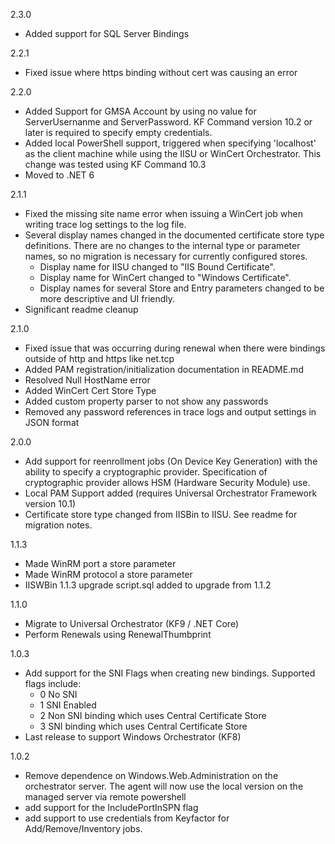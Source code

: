 2.3.0
* Added support for SQL Server Bindings

2.2.1
* Fixed issue where https binding without cert was causing an error
  
2.2.0
* Added Support for GMSA Account by using no value for ServerUsernanme and ServerPassword. KF Command version 10.2 or later is required to specify empty credentials. 
* Added local PowerShell support, triggered when specifying 'localhost' as the client machine while using the IISU or WinCert Orchestrator.  This change was tested using KF Command 10.3
* Moved to .NET 6

2.1.1
* Fixed the missing site name error when issuing a WinCert job when writing trace log settings to the log file.
* Several display names changed in the documented certificate store type definitions. There are no changes to the internal type or parameter names, so no migration is necessary for currently configured stores.
	* Display name for IISU changed to "IIS Bound Certificate".
	* Display name for WinCert changed to "Windows Certificate".
	* Display names for several Store and Entry parameters changed to be more descriptive and UI friendly.
* Significant readme cleanup

2.1.0
* Fixed issue that was occurring during renewal when there were bindings outside of http and https like net.tcp
* Added PAM registration/initialization documentation in README.md
* Resolved Null HostName error 
* Added WinCert Cert Store Type
* Added custom property parser to not show any passwords
* Removed any password references in trace logs and output settings in JSON format

2.0.0
* Add support for reenrollment jobs (On Device Key Generation) with the ability to specify a cryptographic provider. Specification of cryptographic provider allows HSM (Hardware Security Module) use.
* Local PAM Support added (requires Universal Orchestrator Framework version 10.1)
* Certificate store type changed from IISBin to IISU. See readme for migration notes.


1.1.3
* Made WinRM port a store parameter
* Made WinRM protocol a store parameter
* IISWBin 1.1.3 upgrade script.sql added to upgrade from 1.1.2

1.1.0
* Migrate to Universal Orchestrator (KF9 / .NET Core)
* Perform Renewals using RenewalThumbprint

1.0.3
* Add support for the SNI Flags when creating new bindings.  Supported flags include:
	* 0  No SNI
    * 1  SNI Enabled
    * 2  Non SNI binding which uses Central Certificate Store
    * 3  SNI binding which uses Central Certificate Store
* Last release to support Windows Orchestrator (KF8)

1.0.2
* Remove dependence on Windows.Web.Administration on the orchestrator server.  The agent will now use the local version on the managed server via remote powershell
* add support for the IncludePortInSPN flag
* add support to use credentials from Keyfactor for Add/Remove/Inventory jobs.  
